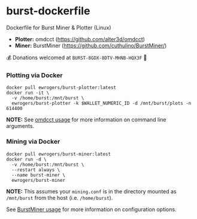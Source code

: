 # burst-dockerfile
Dockerfile for Burst Miner & Plotter (Linux)

* **Plotter:** omdcct (https://github.com/alter3d/omdcct)
* **Miner:** BurstMiner (https://github.com/cuthulino/BurstMiner/)

:moneybag: Donations welcomed at `BURST-8GDX-8DTV-MHNB-HQX3F` :bow:

### Plotting via Docker
    docker pull ewrogers/burst-plotter:latest
    docker run -it \
      -v /home/burst:/mnt/burst \
      ewrogers/burst-plotter -k $WALLET_NUMERIC_ID -d /mnt/burst/plots -n 614400

**NOTE:** See [omdcct usage](https://github.com/alter3d/omdcct) for more information on command line arguments.

### Mining via Docker
    docker pull ewrogers/burst-miner:latest
    docker run -d \
      -v /home/burst:/mnt/burst \
      --restart always \
      --name burst-miner \
      ewrogers/burst-miner
      
**NOTE:** This assumes your `mining.conf` is in the directory mounted as `/mnt/burst` from the host (i.e. `/home/burst`).

See [BurstMiner usage](https://github.com/cuthulino/BurstMiner/) for more information on configuration options.
